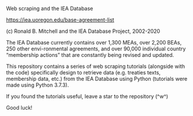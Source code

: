 Web scraping and the IEA Database

https://iea.uoregon.edu/base-agreement-list

(c) Ronald B. Mitchell and the IEA Database Project, 2002-2020

The IEA Database currently contains over 1,300 MEAs, over 2,200 BEAs, 250 other envi-ronmental agreements, 
and over 90,000 individual country “membership actions” that are constantly being revised and updated.

This repository contains a series of web scraping tutorials (alongside with the code) 
specifically design to retrieve data (e.g. treaties texts, membership data, etc.)
from the IEA Database using Python (tutorials were made using Python 3.7.3).

If you found the tutorials useful, leave a star to the repository (^w^)

Good luck!
